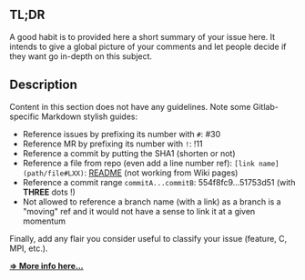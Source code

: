 ## TL;DR

A good habit is to provided here a short summary of your issue here. It
intends to give a global picture of your comments and let people decide if they
want go in-depth on this subject.

## Description

Content in this section does not have any guidelines. Note some Gitlab-specific
Markdown stylish guides:
* Reference issues by prefixing its number with `#`: #30
* Reference MR by prefixing its number with `!`: !11
* Reference a commit by putting the SHA1 (shorten or not)
* Reference a file from repo (even add a line number ref): `[link
  name](path/file#LXX)`: [README](README#L8) (not working from Wiki pages)
* Reference a commit range `commitA...commitB`: 554f8fc9...51753d51 (with
  **THREE** dots !)
* Not allowed to reference a branch name (with a link) as a branch is a "moving"
  ref and it would not have a sense to link it at a given momentum

Finally, add any flair you consider useful to classify your issue (feature, C,
MPI, etc.).

[**=> More info here...**](gitlab.paratools.com/help/user/markdown)

